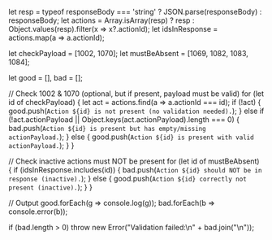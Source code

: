 let resp = typeof responseBody === 'string' ? JSON.parse(responseBody) : responseBody;
let actions = Array.isArray(resp) ? resp : Object.values(resp).filter(x => x?.actionId);
let idsInResponse = actions.map(a => a.actionId);

let checkPayload = [1002, 1070];
let mustBeAbsent = [1069, 1082, 1083, 1084];

let good = [], bad = [];

// Check 1002 & 1070 (optional, but if present, payload must be valid)
for (let id of checkPayload) {
  let act = actions.find(a => a.actionId === id);
  if (!act) {
    good.push(`Action ${id} is not present (no validation needed).`);
  } else if (!act.actionPayload || Object.keys(act.actionPayload).length === 0) {
    bad.push(`Action ${id} is present but has empty/missing actionPayload.`);
  } else {
    good.push(`Action ${id} is present with valid actionPayload.`);
  }
}

// Check inactive actions must NOT be present
for (let id of mustBeAbsent) {
  if (idsInResponse.includes(id)) {
    bad.push(`Action ${id} should NOT be in response (inactive).`);
  } else {
    good.push(`Action ${id} correctly not present (inactive).`);
  }
}

// Output
good.forEach(g => console.log(g));
bad.forEach(b => console.error(b));

if (bad.length > 0) throw new Error("Validation failed:\n" + bad.join("\n"));

